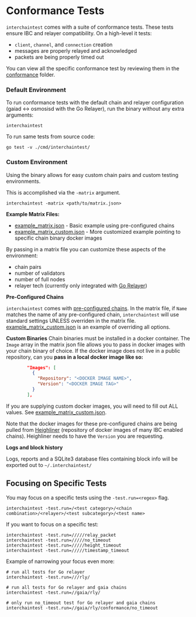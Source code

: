 # Conformance Tests

`interchaintest` comes with a suite of conformance tests. These tests ensure IBC and relayer compatibility. On a high-level it tests:
- `client`, `channel`, and `connection` creation
- messages are properly relayed and acknowledged 
- packets are being properly timed out

You can view all the specific conformance test by reviewing them in the [conformance](../conformance/) folder.

### Default Environment
To run conformance tests with the default chain and relayer configuration (gaiad <-> osmosisd with the Go Relayer), run the binary without any extra arguments:
```shell
interchaintest
```

To run same tests from source code:
```shell
go test -v ./cmd/interchaintest/
```
### Custom Environment
Using the binary allows for easy custom chain pairs and custom testing environments.

This is accomplished via the `-matrix` argument. 
```shell
interchaintest -matrix <path/to/matrix.json>
```

**Example Matrix Files:**
- [example_matrix.json](../cmd/interchaintest/example_matrix.json) - Basic example using pre-configured chains
- [example_matrix_custom.json](../cmd/interchaintest/example_matrix_custom.json) - More customized example pointing to specific chain binary docker images


By passing in a matrix file you can customize these aspects of the environment:
- chain pairs
- number of validators
- number of full nodes
- relayer tech (currently only integrated with [Go Relayer](https://github.com/cosmos/relayer))


**Pre-Configured Chains**

`interchaintest` comes with [pre-configured chains](../configuredChains.yaml). 
In the matrix file, if `Name` matches the name of any pre-configured chain, `interchaintest` will use standard settings UNLESS overriden in the matrix file. [example_matrix_custom.json](../cmd/interchaintest/example_matrix_custom.json) is an example of overriding all options.


**Custom Binaries**
Chain binaries must be installed in a docker container.
The `Image` array in the matrix json file allows you to pass in docker images with your chain binary of choice. 
If the docker image does not live in a public repository, can you **pass in a local docker image like so:**

```json
        "Images": [
          {
            "Repository": "<DOCKER IMAGE NAME>",
            "Version": "<DOCKER IMAGE TAG>"
          }
        ],
```

If you are supplying custom docker images, you will need to fill out ALL values. See [example_matrix_custom.json](../cmd/interchaintest/example_matrix_custom.json).


Note that the docker images for these pre-configured chains are being pulled from [Heighliner](https://github.com/strangelove-ventures/heighliner) (repository of docker images of many IBC enabled chains). Heighliner needs to have the `Version` you are requesting.


**Logs and block history**


Logs, reports and a SQLite3 database files containing block info will be exported out to `~/.interchaintest/`


## Focusing on Specific Tests

You may focus on a specific tests using the `-test.run=<regex>` flag.

```shell
interchaintest -test.run=/<test category>/<chain combination>/<relayer>/<test subcategory>/<test name>
```

If you want to focus on a specific test:

```shell
interchaintest -test.run=/////relay_packet
interchaintest -test.run=/////no_timeout
interchaintest -test.run=/////height_timeout
interchaintest -test.run=/////timestamp_timeout
```

Example of narrowing your focus even more:

```shell
# run all tests for Go relayer
interchaintest -test.run=///rly/

# run all tests for Go relayer and gaia chains
interchaintest -test.run=//gaia/rly/

# only run no_timeout test for Go relayer and gaia chains
interchaintest -test.run=//gaia/rly/conformance/no_timeout
```